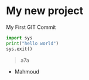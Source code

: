 # My new project

My First GIT Commit

```python
import sys
print("hello world")
sys.exit()
```

> a7a

- Mahmoud